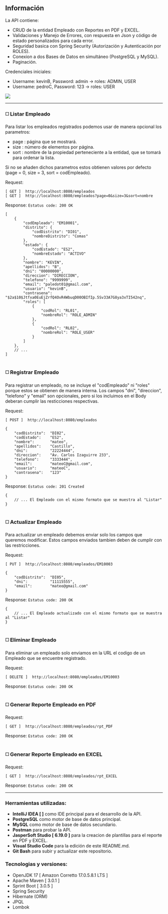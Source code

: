 ## Información
La API contiene:
- CRUD de la entidad Empleado con Reportes en PDF y EXCEL.
- Validaciones y Manejo de Errores, con respuesta en Json y código de estado personalizados para cada error.
- Seguridad basica con Spring Security (Autorización y Autenticación por ROLES).
- Conexion a dos Bases de Datos en simultáneo (PostgreSQL y MySQL).
- Paginación.

Credenciales iniciales:
- Username: kevinB, Password: admin -> roles: ADMIN, USER
- Username: pedroC, Password: 123 -> roles: USER

![][img_1]

[img_1]: ./screenshot/img01_BD.png

---
### :white_medium_square: Listar Empleado
Para listar los empleados registrados podemos usar de manera opcional los parametros:
- page : página que se mostrará.
- size : número de elementos por página.
- sort : nombre de la propiedad perteneciente a la entidad, que se tomará para ordenar la lista.

Si no se añaden dichos parametros estos obtienen valores por defecto (page = 0, size = 3, sort = codEmpleado).

Request: 
```
[ GET ]  http://localhost:8080/empleados
[ GET ]  http://localhost:8080/empleados?page=0&size=3&sort=nombre
```
Response: `Estatus code: 200 OK`
```
[
    {
        "codEmpleado": "EM10001",
        "distrito": {
            "codDistrito": "DI01",
            "nombreDistrito": "Comas"
        },
        "estado": {
            "codEstado": "ES2",
            "nombreEstado": "ACTIVO"
        },
        "nombre": "KEVIN",
        "apellidos": "B",
        "dni": "00000000",
        "direccion": "DIRECCION",
        "telefono": "9999999",
        "email": "paledot01@gmail.com",
        "usuario": "kevinB",
        "contrasena": "$2a$10$Jtfxa0EuEjZrfQ4OvR4WbuqD00OBIfIp.5Sv33A7G8ya3xTI542nq",
        "roles": [
            {
                "codRol": "RL01",
                "nombreRol": "ROLE_ADMIN"
            },
            {
                "codRol": "RL02",
                "nombreRol": "ROLE_USER"
            }
        ]
    },
    // ...
]
```

#
### :white_medium_square: Registrar Empleado
Para registrar un empleado, no se incluye el "codEmpleado" ni "roles" porque estos se obtienen de manera interna. Los campos "dni", "direccion", "telefono" y "email" son opcionales, pero si los incluimos en el Body deberan cumplir las resticciones respectivas.

Request: 
```
[ POST ]  http://localhost:8080/empleados
```
```
{
	"codDistrito":  "DI02",
	"codEstado":    "ES2",
	"nombre":       "mateo",
	"apellidos":    "Castillo",
	"dni":          "22224444",
	"direccion":    "Av. Carlos Izaguirre 233",
	"telefono":     "3333444",
	"email":        "mateoC@gmail.com",
	"usuario":      "mateoC",
	"contrasena":   "123"
}
```
Response: `Estatus code: 201 Created`
```
{
    // ... El Empleado con el mismo formato que se muestra al "Listar"
}
```

#
### :white_medium_square: Actualizar Empleado
Para actualizar un empleado debemos enviar solo los campos que queremos modificar. Estos campos enviados tambien deben de cumplir con las restricciones.

Request: 
```
[ PUT ]  http://localhost:8080/empleados/EM10003
```
```
{
    "codDistrito":  "DI05",
    "dni":          "11115555",
    "email":        "mateo@gmail.com"
}
```
Response: `Estatus code: 200 OK`
```
{
    // ... El Empleado actualizado con el mismo formato que se muestra al "Listar"
}
```

#
### :white_medium_square: Eliminar Empleado
Para eliminar un empleado solo enviamos en la URL el codigo de un Empleado que se encuentre registrado.

Request: 
```
[ DELETE ]  http://localhost:8080/empleados/EM10003
```
Response: `Estatus code: 200 OK`

#
### :white_medium_square: Generar Reporte Empleado en PDF

Request: 
```
[ GET ]  http://localhost:8080/empleados/rpt_PDF
```
Response: `Estatus code: 200 OK`

#
### :white_medium_square: Generar Reporte Empleado en EXCEL

Request: 
```
[ GET ]  http://localhost:8080/empleados/rpt_EXCEL
```
Response: `Estatus code: 200 OK`

---
### Herramientas utilizadas:
- **IntelliJ IDEA [  ]** como IDE principal para el desarrollo de la API.
- **PostgreSQL** como motor de base de datos principal.
- **MySQL** como motor de base de datos secundario.
- **Postman** para probar la API.
- **JasperSoft Studio [ 6.19.0 ]** para la creacion de plantillas para el reporte en PDF y EXCEL.
- **Visual Studio Code** para la edición de este README.md.
- **Git Bash** para subir y actualizar este repositorio.

### Tecnologias y versiones:
- OpenJDK 17 [ Amazon Corretto 17.0.5.8.1 LTS ]
- Apache Maven [ 3.0.1 ]
- Sprint Boot [ 3.0.5 ] 
- Spring Security
- Hibernate (ORM)
- JPQL
- Lombok

